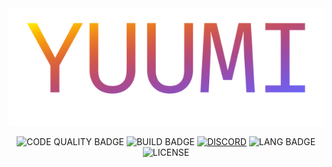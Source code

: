<center>
  <img src="banner.png">

![CODE QUALITY BADGE](https://img.shields.io/codefactor/grade/github/AuracleTech/yuumi?style=flat-square)
![BUILD BADGE](https://img.shields.io/github/actions/workflow/status/AuracleTech/yuumi/rust.yml?style=flat-square)
[![DISCORD](https://img.shields.io/discord/1007774941120311377?label=discord&style=flat-square&cat=meow)](https://discord.gg/NtyaUfpCAj)
![LANG BADGE](https://img.shields.io/github/languages/top/AuracleTech/yuumi?style=flat-square)
![LICENSE](https://img.shields.io/bower/l/bootstrap?style=flat-square)

</center>

